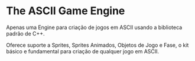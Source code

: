 # The ASCII Game Engine
Apenas uma Engine para criação de jogos em ASCII usando a biblioteca padrão de C++.

Oferece suporte a Sprites, Sprites Animados, Objetos de Jogo e Fase, o kit básico e fundamental para criação de qualquer jogo em ASCII.
